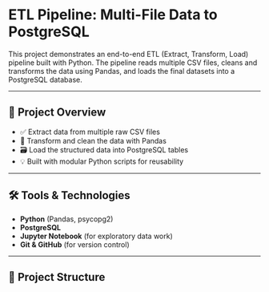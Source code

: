# ETL Pipeline: Multi-File Data to PostgreSQL

This project demonstrates an end-to-end ETL (Extract, Transform, Load) pipeline built with Python. The pipeline reads multiple CSV files, cleans and transforms the data using Pandas, and loads the final datasets into a PostgreSQL database.

---

## 📌 Project Overview

- ✅ Extract data from multiple raw CSV files
- 🧹 Transform and clean the data with Pandas
- 🗃️ Load the structured data into PostgreSQL tables
- 💡 Built with modular Python scripts for reusability

---

## 🛠️ Tools & Technologies

- **Python** (Pandas, psycopg2)
- **PostgreSQL**
- **Jupyter Notebook** (for exploratory data work)
- **Git & GitHub** (for version control)
  
---

## 📁 Project Structure

